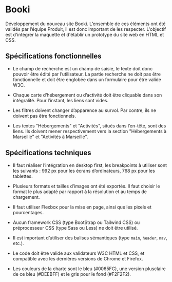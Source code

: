 # Booki

Développement du nouveau site Booki. L’ensemble de ces éléments ont été validés par l’équipe Produit, il est donc important de les
respecter. L'objectif est d'intégrer la maquette et d'établir un prototype du site web en HTML et CSS.

## Spécifications fonctionnelles

- Le champ de recherche est un champ de saisie, le texte doit donc pouvoir être édité par l’utilisateur. La partie recherche ne doit pas être fonctionnelle et doit être englobée dans un formulaire pour être valide W3C.

- Chaque carte d’hébergement ou d’activité doit être cliquable dans son intégralité. Pour l’instant, les liens sont vides.

- Les filtres doivent changer d’apparence au survol. Par contre, ils ne doivent pas être fonctionnels.

- Les textes "Hébergements" et "Activités", situés dans l’en-tête, sont des liens. Ils doivent mener respectivement vers la section "Hébergements à Marseille" et "Activités à Marseille".


## Spécifications techniques

- Il faut réaliser l’intégration en desktop first, les breakpoints à utiliser sont les suivants : 992 px pour les écrans d’ordinateurs, 768 px pour les tablettes.

- Plusieurs formats et tailles d’images ont été exportés. Il faut choisir le format le plus adapté par rapport à la résolution et au temps de chargement.

* Il faut utiliser Flexbox pour la mise en page, ainsi que les pixels et pourcentages.

- Aucun framework CSS (type BootStrap ou Tailwind CSS) ou préprocesseur CSS (type Sass ou Less) ne doit être utilisé.

- Il est important d’utiliser des balises sémantiques (type `main`, `header`, `nav`, etc.).

- Le code doit être valide aux validateurs W3C HTML et CSS, et compatible avec les dernières versions de Chrome et Firefox.

- Les couleurs de la charte sont le bleu (#0065FC), une version plusclaire de ce bleu (#DEEBFF) et le gris pour le fond (#F2F2F2).
